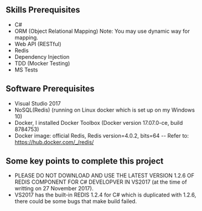 ## Skills Prerequisites
- C#
- ORM (Object Relational Mapping) Note: You may use dynamic way for mapping.
- Web API (RESTful)
- Redis
- Dependency Injection
- TDD (Mocker Testing)
- MS Tests


## Software Prerequisites
- Visual Studio 2017
- NoSQL(Redis) (running on Linux docker which is set up on my Windows 10)
- Docker, I installed Docker Toolbox (Docker version 17.07.0-ce, build 8784753)
- Docker image: official Redis, Redis version=4.0.2, bits=64
  -- Refer to: https://hub.docker.com/_/redis/


## Some key points to complete this project
- PLEASE DO NOT DOWNLOAD AND USE THE LATEST VERSION 1.2.6 OF REDIS COMPONENT FOR C# DEVELOPVER IN VS2017 (at the time of writting on 27 November 2017).
- VS2017 has the built-in REDIS 1.2.4 for C# which is duplicated with 1.2.6, there could be some bugs that make build failed.
